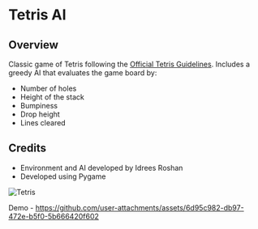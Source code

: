 # Tetris AI
## Overview
Classic game of Tetris following the [Official Tetris Guidelines](https://tetris.fandom.com/wiki/Tetris_Guideline). Includes a greedy AI that evaluates the game board by:

- Number of holes
- Height of the stack
- Bumpiness
- Drop height
- Lines cleared

## Credits
- Environment and AI developed by Idrees Roshan
- Developed using Pygame

![Tetris](https://github.com/user-attachments/assets/5a9b5a22-b8fe-4ff6-9f84-2c1cc9a2bfd0)

Demo - https://github.com/user-attachments/assets/6d95c982-db97-472e-b5f0-5b666420f602


